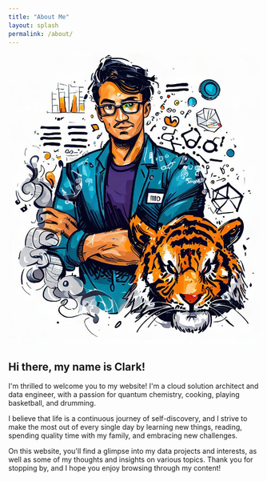 ```yaml
---
title: "About Me"
layout: splash
permalink: /about/
---
```


<div class="row">
  <div class="col-md-4 order-md-1">
    <img src="/assets/images/about.png">
  </div>
  <div class="col-md-8 order-md-2">
    <h2>Hi there, my name is Clark!</h2>
    <p> I'm thrilled to welcome you to my website! I'm a cloud solution architect and data engineer, with a passion for quantum chemistry, cooking, playing basketball, and drumming.</p>
    <p>I believe that life is a continuous journey of self-discovery, and I strive to make the most out of every single day by learning new things, reading, spending quality time with my family, and embracing new challenges.</p>
    <p>On this website, you'll find a glimpse into my data projects and interests, as well as some of my thoughts and insights on various topics. Thank you for stopping by, and I hope you enjoy browsing through my content!</p>
  </div>
</div>